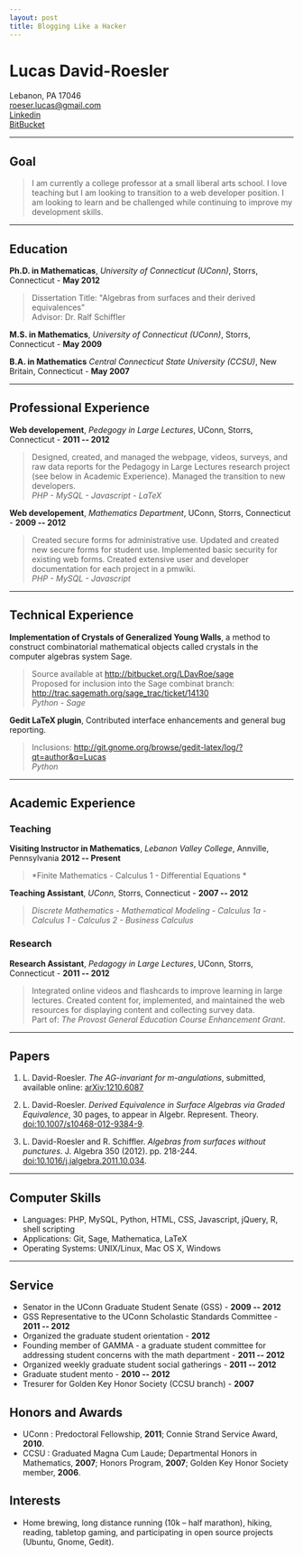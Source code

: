```yaml
---
layout: post
title: Blogging Like a Hacker
---
```


# Lucas David-Roesler

Lebanon, PA 17046  
<roeser.lucas@gmail.com>  
[Linkedin]  
[BitBucket]  

---

## Goal
> I am currently a college professor at a small liberal arts school. I love teaching
but I am looking to transition to a web developer position.  I am looking to 
learn and be challenged while continuing to improve my development skills.  

---

## Education
**Ph.D. in Mathematicas**, *University of Connecticut (UConn)*, Storrs, Connecticut - **May 2012**

>Dissertation Title: "Algebras from surfaces and their derived equivalences"  
>Advisor: Dr. Ralf Schiffler

**M.S. in Mathematics**, *University of Connecticut (UConn)*, Storrs, Connecticut - **May 2009**

**B.A. in Mathematics** *Central Connecticut State University (CCSU)*, New Britain, Connecticut - **May 2007**

---

## Professional Experience
**Web developement**, *Pedegogy in Large Lectures*, UConn, Storrs, Connecticut - **2011 -- 2012**

>Designed, created, and managed the webpage, videos, surveys, and raw data 
reports for the Pedagogy in Large Lectures research project (see below in 
Academic Experience). Managed the transition to new developers.  
> *PHP - MySQL - Javascript - LaTeX*  

**Web developement**, *Mathematics Department*, UConn, Storrs, Connecticut - **2009 -- 2012**

>Created secure forms for administrative use. Updated and created new secure 
forms for student use. Implemented basic security for existing web forms. 
Created extensive user and developer documentation for each project in a pmwiki.  
> *PHP - MySQL - Javascript*

---

## Technical Experience

**Implementation of Crystals of Generalized Young Walls**, a method to construct combinatorial mathematical objects called crystals in the computer algebras system Sage.

> Source available at <http://bitbucket.org/LDavRoe/sage>  
> Proposed for inclusion into the Sage combinat branch: <http://trac.sagemath.org/sage_trac/ticket/14130>  
> *Python - Sage*

**Gedit LaTeX plugin**, Contributed interface enhancements and general bug reporting.

>Inclusions: <http://git.gnome.org/browse/gedit-latex/log/?qt=author&q=Lucas>  
> *Python*

---

## Academic Experience

### Teaching

**Visiting Instructor in Mathematics**, *Lebanon Valley College*, Annville, Pennsylvania **2012 -- Present**

> *Finite Mathematics - Calculus 1 - Differential Equations *

**Teaching Assistant**, *UConn*, Storrs, Connecticut - **2007 -- 2012**  

>*Discrete Mathematics - Mathematical Modeling - Calculus 1a - Calculus 1 - Calculus 2 - Business Calculus*

### Research

**Research Assistant**, *Pedagogy in Large Lectures*, UConn, Storrs, Connecticut - **2011 -- 2012**  

>Integrated online videos and flashcards to improve learning in large lectures. 
Created content for, implemented, and maintained the web resources for displaying 
content and collecting survey data.  
Part of: *The Provost General Education Course Enhancement Grant*.

---

## Papers

1. L. David-Roesler. *The AG-invariant for m-angulations*, submitted, available online: [arXiv:1210.6087]

2. L. David-Roesler. *Derived Equivalence in Surface Algebras via Graded Equivalence*, 
30 pages, to appear in Algebr. Represent. Theory. [doi:10.1007/s10468-012-9384-9][].

3. L. David-Roesler and R. Schiffler. *Algebras from surfaces without punctures*. 
J. Algebra 350 (2012). pp. 218-244. [doi:10.1016/j.jalgebra.2011.10.034].

---

## Computer Skills
* Languages:  PHP, MySQL, Python, HTML, CSS, Javascript, jQuery, R, shell scripting  
* Applications:  Git, Sage, Mathematica, LaTeX  
* Operating Systems:  UNIX/Linux, Mac OS X, Windows

---

## Service
* Senator in the UConn Graduate Student Senate (GSS) - **2009 -- 2012**
* GSS Representative to the UConn Scholastic Standards Committee - **2011 -- 2012**
* Organized the graduate student orientation - **2012**
* Founding member of GAMMA - a graduate student committee for addressing student
  concerns with the math department - **2011 -- 2012**
* Organized weekly graduate student social gatherings - **2011 -- 2012**
* Graduate student mento - **2010 -- 2012**
* Tresurer for Golden Key Honor Society (CCSU branch) - **2007**

## Honors and Awards
* UConn : Predoctoral Fellowship, **2011**; Connie Strand Service Award, **2010**.
* CCSU : Graduated Magna Cum Laude; Departmental Honors in Mathematics, **2007**; 
Honors Program, **2007**; Golden Key Honor Society member, **2006**.

## Interests
* Home brewing, long distance running (10k – half marathon), hiking, reading, 
tabletop gaming, and participating in open source projects (Ubuntu, Gnome, Gedit).


  [Linkedin]: http://www.linkedin.com/in/lucasdavroe/ "Linkedin"
  [BitBucket]: https://bitbucket.org/LDavRoe "BitBucket"
  [doi:10.1016/j.jalgebra.2011.10.034]: http://www.sciencedirect.com/science/article/pii/S0021869311006211 "doi:10.1016/j.jalgebra.2011.10.034"
  [doi:10.1007/s10468-012-9384-9]: http://link.springer.com/article/10.1007%2Fs10468-012-9384-9 "doi:10.1007/s10468-012-9384-9"
  [arXiv:1210.6087]: http://arxiv.org/abs/1210.6087 "arXiv:1210.6087"
